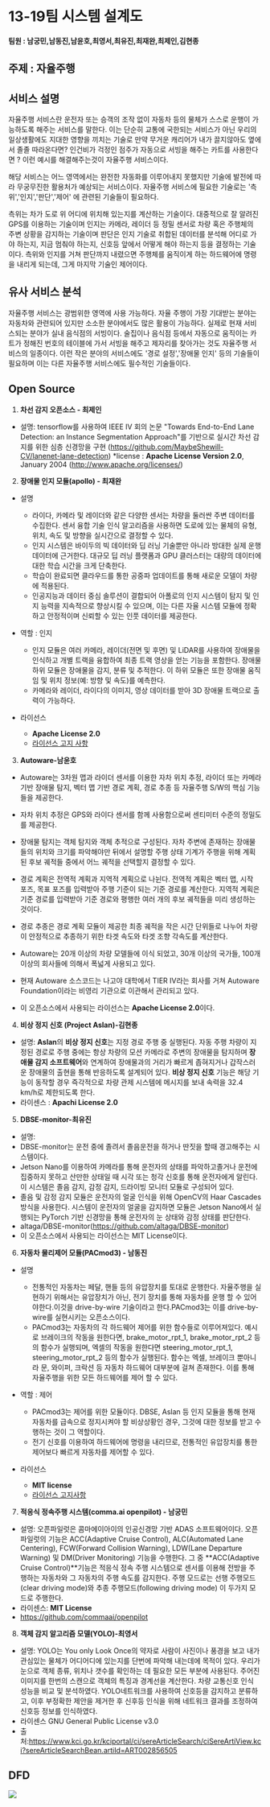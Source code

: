 # 13-19팀 시스템 설계도

#### 팀원 : 남궁민,남동진,남윤호,최영서,최유진,최재완,최제인,김현종

## 주제 : 자율주행

## 서비스 설명

자율주행 서비스란 운전자 또는 승객의 조작 없이 자동차 등의 물체가 스스로 운행이 가능하도록 해주는 서비스를 말한다. 이는 단순히 교통에 국한되는 서비스가 아닌 우리의 일상생활에도 지대한 영향을 끼치는 기술로 만약 무거운 캐리어가 내가 끌지않아도 옆에서 졸졸 따라온다면? 인건비가 걱정인 점주가 자동으로 서빙을 해주는 카트를 사용한다면 ? 이런 예시를 해결해주는것이 자율주행 서비스이다.

해당 서비스는 어느 영역에서는 완전한 자동화를 이루어내지 못했지만 기술에 발전에 따라 무궁무진한 활용처가 예상되는 서비스이다. 자율주행 서비스에 필요한 기술로는 '측위','인지','판단','제어' 에 관련된 기술들이 필요하다.

측위는 차가 도로 위 어디에 위치해 있는지를 계산하는 기술이다. 대중적으로 잘 알려진 GPS를 이용하는 기술이며 인지는 카메라, 레이더 등 정밀 센서로 차량 혹은 주행체의 주변 상황을 감지하는 기술이며 판단은 인지 기술로 취합된 데이터를 분석해 어디로 가야 하는지, 지금 멈춰야 하는지, 신호등 앞에서 어떻게 해야 하는지 등을 결정하는 기술이다. 측위와 인지를 거쳐 판단까지 내렸으면 주행체를 움직이게 하는 하드웨어에 명령을 내리게 되는데, 그게 마지막 기술인 제어이다.

## 유사 서비스 분석

자율주행 서비스는 광범위한 영역에 사용 가능하다. 자율 주행이 가장 기대받는 분야는 자동차와 관련되어 있지만 소소한 분야에서도 많은 활용이 가능하다. 실제로 현재 서비스되는 분야가 실내 음식점의 서빙이다. 술집이나 음식점 등에서 자동으로 움직이는 카트가 정해진 번호의 테이블에 가서 서빙을 해주고 제자리를 찾아가는 것도 자율주행 서비스의 일종이다. 이런 작은 분야의 서비스에도 '경로 설정','장애물 인지' 등의 기술들이 필요하며 이는 다른 자율주행 서비스에도 필수적인 기술들이다.

## Open Source

1. **차선 감지 오픈소스 - 최제인**

- 설명: tensorflow를 사용하여 IEEE IV 회의 논문 "Towards End-to-End Lane Detection: an Instance Segmentation Approach"를 기반으로 실시간 차선 감지를 위한 심층 신경망을 구현 (https://github.com/MaybeShewill-CV/lanenet-lane-detection)
  \*license : **Apache License Version 2.0**, January 2004 (http://www.apache.org/licenses/)

2. **장애물 인지 모듈(apollo) - 최재완**

- 설명

  - 라이다, 카메라 및 레이더와 같은 다양한 센서는 차량을 둘러싼 주변 데이터를 수집한다. 센서 융합 기술 인식 알고리즘을 사용하면 도로에 있는 물체의 유형, 위치, 속도 및 방향을 실시간으로 결정할 수 있다.
  - 인지 시스템은 바이두의 빅 데이터와 딥 러닝 기술뿐만 아니라 방대한 실제 운행 데이터에 근거한다. 대규모 딥 러닝 플랫폼과 GPU 클러스터는 대량의 데이터에 대한 학습 시간을 크게 단축한다.
  - 학습이 완료되면 클라우드를 통한 공중파 업데이트를 통해 새로운 모델이 차량에 적용된다.
  - 인공지능과 데이터 중심 솔루션이 결합되어 아폴로의 인지 시스템이 탐지 및 인지 능력을 지속적으로 향상시킬 수 있으며, 이는 다른 자율 시스템 모듈에 정확하고 안정적이며 신뢰할 수 있는 인풋 데이터를 제공한다.
    <br>

- 역할 : 인지

  - 인지 모듈은 여러 카메라, 레이더(전면 및 후면) 및 LiDAR를 사용하여 장애물을 인식하고 개별 트랙을 융합하여 최종 트랙 영상을 얻는 기능을 포함한다. 장애물 하위 모듈은 장애물을 감지, 분류 및 추적한다. 이 하위 모듈은 또한 장애물 움직임 및 위치 정보(예: 방향 및 속도)를 예측한다.
  - 카메라와 레이더, 라이다의 이미지, 영상 데이터를 받아 3D 장애물 트랙으로 출력이 가능하다.
    <br>

- 라이선스

  - **Apache License 2.0**
  - [라이선스 고지 사항](https://github.com/ApolloAuto/apollo/blob/master/LICENSE)
    <br>

3. **Autoware-남윤호**

- Autoware는 3차원 맵과 라이더 센서를 이용한 자차 위치 추정, 라이더 또는 카메라 기반 장애물 탐지, 벡터 맵 기반 경로 계획, 경로 추종 등 자율주행 S/W의 핵심 기능들을 제공한다.
- 자차 위치 추정은 GPS와 라이다 센서를 함께 사용함으로써 센티미터 수준의 정밀도를 제공한다.
- 장애물 탐지는 객체 탐지와 객체 추적으로 구성된다. 자차 주변에 존재하는 장애물들의 위치와 크기를 파악해야만 뒤에서 설명할 주행 상태 기계가 주행을 위해 계획된 후보 궤적들 중에서 어느 궤적을 선택할지 결정할 수 있다.
- 경로 계획은 전역적 계획과 지역적 계획으로 나뉜다. 전역적 계획은 벡터 맵, 시작 포즈, 목표 포즈를 입력받아 주행 기준이 되는 기준 경로를 계산한다. 지역적 계획은 기준 경로를 입력받아 기준 경로와 평행한 여러 개의 후보 궤적들을 미리 생성하는 것이다.
- 경로 추종은 경로 계획 모듈이 제공한 최종 궤적을 작은 시간 단위들로 나누어 차량이 안정적으로 추종하기 위한 타겟 속도와 타겟 조향 각속도를 계산한다.

- Autoware는 20개 이상의 차량 모델들에 이식 되었고, 30개 이상의 국가들, 100개 이상의 회사들에 의해서 폭넓게 사용되고 있다.
- 현재 Autoware 소스코드는 나고야 대학에서 TIER IV라는 회사를 거쳐 Autoware Foundation이라는 비영리 기관으로 이관해서 관리되고 있다.
- 이 오픈소스에서 사용되는 라이선스는 **Apache License 2.0**이다.

4. **비상 정지 신호 (Project Aslan)-김현종**

- 설명: **Aslan**의 **비상 정지 신호**는 지정 경로 주행 중 실행된다. 자동 주행 차량이 지정된 경로로 주행 중에는 항상 차량의 모션 카메라로 주변의 장애물을 탐지하며 **장애물 감지 소프트웨어**와 연계하여 장애물과의 거리가 빠르게 좁혀지거나 갑작스러운 장애물의 출현을 통해 반응하도록 설계되어 있다.
  **비상 정지 신호** 기능은 해당 기능이 동작할 경우 즉각적으로 차량 관제 시스템에 메시지를 보내 속력을 32.4 km/h로 제한되도록 한다.
- 라이센스 : **Apachi License 2.0**

5. **DBSE-monitor-최유진**

- 설명:
- DBSE-monitor는 운전 중에 졸려서 졸음운전을 하거나 딴짓을 할때 경고해주는 시스템이다.
- Jetson Nano를 이용하여 카메라를 통해 운전자의 상태를 파악하고졸거나 운전에 집중하지 못하고 산만한 상태일 때 시각 또는 청각 신호를 통해 운전자에게 알린다. 이 시스템은 졸음 감지, 감정 감지, 드라이빙 모니터 모듈로 구성되어 있다.
- 졸음 및 감정 감지 모듈은 운전자의 얼굴 인식을 위해 OpenCV의 Haar Cascades방식을 사용한다. 시스템이 운전자의 얼굴을 감지하면 모듈은 Jetson Nano에서 실행되는 PyTorch 기반 신경망을 통해 운전자의 눈 상태와 감정 상태를 판단한다.
- altaga/DBSE-monitor(https://github.com/altaga/DBSE-monitor)
- 이 오픈소스에서 사용되는 라이선스는 MIT License이다.

6. **자동차 물리제어 모듈(PACmod3) - 남동진**

- 설명

  - 전통적인 자동차는 페달, 핸들 등의 유압장치를 토대로 운행한다. 자율주행을 실현하기 위해서는 유압장치가 아닌, 전기 장치를 통해 자동차를 운행 할 수 있어야한다.이것을 drive-by-wire 기술이라고 한다.PACmod3는 이를 drive-by-wire를 실현시키는 오픈소스이다.
  - PACmod3는 자동차의 각 하드웨어 제어를 위한 함수들로 이루어져있다. 예시로 브레이크의 작동을 원한다면, brake_motor_rpt_1, brake_motor_rpt_2 등의 함수가 실행되며, 엑셀의 작동을 원한다면 steering_motor_rpt_1, steering_motor_rpt_2 등의 함수가 실행된다. 함수는 엑셀, 브레이크 뿐아니라 문, 와이퍼, 크락션 등 자동차 하드웨어 대부분에 걸쳐 존재한다. 이를 통해 자율주행을 위한 모든 하드웨어를 제어 할 수 있다.

- 역할 : 제어

  - PACmod3는 제어를 위한 모듈이다. DBSE, Aslan 등 인지 모듈을 통해 현재 자동차를 급속으로 정지시켜야 할 비상상황인 경우, 그것에 대한 정보를 받고 수행하는 것이 그 역할이다.
  - 전기 신호를 이용하여 하드웨어에 명령을 내리므로, 전통적인 유압장치를 통한 제어보다 빠르게 자동차를 제어할 수 있다.

- 라이선스

  - **MIT license**
  - [라이선스 고지사항](https://github.com/astuff/pacmod3/blob/ros1_master/LICENSE)

7. **적응식 정속주행 시스템(comma.ai openpilot) - 남궁민**

- 설명: 오픈파일럿은 콤마에이아이의 인공신경망 기반 ADAS 소프트웨어이다. 오픈 파일럿의 기능은 ACC(Adaptive Cruise Control), ALC(Automated Lane Centering), FCW(Forward Collision Warning), LDW(Lane Departure Warning) 및 DM(Driver Monitoring) 기능을 수행한다. 그 중 **ACC(Adaptive Cruise Control)**기능은 적응식 정속 주행 시스템으로 센서를 이용해 전방을 주행하는 자동차와 그 자동차의 주행 속도를 감지한다. 주행 모드로는 선행 주행모드(clear driving mode)와 추종 주행모드(following driving mode) 이 두가지 모드로 주행한다.
- 라이센스: **MIT License**
- https://github.com/commaai/openpilot

8. **객체 감지 알고리즘 모델(YOLO)-최영서**

- 설명: YOLO는 You only Look Once의 약자로 사람이 사진이나 풍경을 보고
  내가 관심있는 물체가 어디어디에 있는지를 단번에 파악해 내는데에 목적이 있다.
  우리가 눈으로 객체 종류, 위치나 갯수를 확인하는 데 필요한 모든 부분에 사용된다.
  주어진 이미지를 한번의 스캔으로 객체의 특징과 경계선을 계산한다.
  차량 교통신호 인식 성능을 비교 및 분석하였다. YOLO네트워크를 사용하여
  신호등을 감지하고 분류하고, 이후 부정확한 제안을 제거한 후 신후등 인식을 위해
  네트워크 결과를 조정하여 신호등 정보를 인식하였다.
- 라이센스 GNU General Public License v3.0
- 출처:https://www.kci.go.kr/kciportal/ci/sereArticleSearch/ciSereArtiView.kci?sereArticleSearchBean.artiId=ART002856505

## DFD

<img src="dfd.png">
